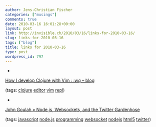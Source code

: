 ```yaml
---
author: Jens-Christian Fischer
categories: ["musings"]
comments: true
date: 2010-03-16 16:01:28+00:00
layout: post
link: http://invisible.ch/2010/03/16/links-for-2010-03-16/
slug: links-for-2010-03-16
tags: ["blog"]
title: links for 2010-03-16
type: post
wordpress_id: 797
---
```


  * 
                

[How I develop Clojure with Vim : :wq – blog](http://writequit.org/blog/?p=386)


                
                

(tags: [clojure](http://delicious.com/jaycee/clojure) [editor](http://delicious.com/jaycee/editor) [vim](http://delicious.com/jaycee/vim) [repl](http://delicious.com/jaycee/repl))


            
  * 
                

[John Goulah » Node.js, Websockets, and the Twitter Gardenhose](http://blog.johngoulah.com/2010/03/nodejs-websockets-and-the-twitter-gardenhose/)


                
                

(tags: [javascript](http://delicious.com/jaycee/javascript) [node.js](http://delicious.com/jaycee/node.js) [programming](http://delicious.com/jaycee/programming) [websocket](http://delicious.com/jaycee/websocket) [nodejs](http://delicious.com/jaycee/nodejs) [html5](http://delicious.com/jaycee/html5) [twitter](http://delicious.com/jaycee/twitter))


            
